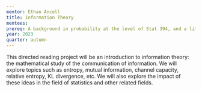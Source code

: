 ```yaml
---
mentor: Ethan Ancell
title: Information Theory
mentees:
prereq: A background in probability at the level of Stat 394, and a little bit of coding experience.
year: 2023
quarter: autumn
---
```

This directed reading project will be an introduction to information theory: the mathematical study of the communication of information. We will explore topics such as entropy, mutual information, channel capacity, relative entropy, KL divergence, etc. We will also explore the impact of these ideas in the field of statistics and other related fields.